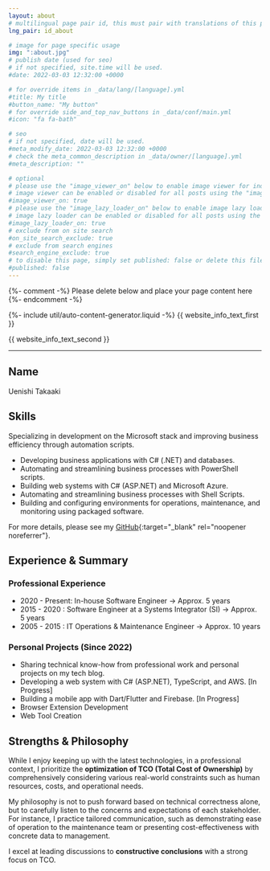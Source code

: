 ```yaml
---
layout: about
# multilingual page pair id, this must pair with translations of this page. (This name must be unique)
lng_pair: id_about

# image for page specific usage
img: ":about.jpg"
# publish date (used for seo)
# if not specified, site.time will be used.
#date: 2022-03-03 12:32:00 +0000

# for override items in _data/lang/[language].yml
#title: My title
#button_name: "My button"
# for override side_and_top_nav_buttons in _data/conf/main.yml
#icon: "fa fa-bath"

# seo
# if not specified, date will be used.
#meta_modify_date: 2022-03-03 12:32:00 +0000
# check the meta_common_description in _data/owner/[language].yml
#meta_description: ""

# optional
# please use the "image_viewer_on" below to enable image viewer for individual pages or posts (_posts/ or [language]/_posts folders).
# image viewer can be enabled or disabled for all posts using the "image_viewer_posts: true" setting in _data/conf/main.yml.
#image_viewer_on: true
# please use the "image_lazy_loader_on" below to enable image lazy loader for individual pages or posts (_posts/ or [language]/_posts folders).
# image lazy loader can be enabled or disabled for all posts using the "image_lazy_loader_posts: true" setting in _data/conf/main.yml.
#image_lazy_loader_on: true
# exclude from on site search
#on_site_search_exclude: true
# exclude from search engines
#search_engine_exclude: true
# to disable this page, simply set published: false or delete this file
#published: false
---
```


{%- comment -%} Please delete below and place your page content here {%- endcomment -%}

{%- include util/auto-content-generator.liquid -%}
{{ website_info_text_first }}

{{ website_info_text_second }}

---

## Name

Uenishi Takaaki

## Skills

Specializing in development on the Microsoft stack and improving business efficiency through automation scripts.

- Developing business applications with C# (.NET) and databases.
- Automating and streamlining business processes with PowerShell scripts.
- Building web systems with C# (ASP.NET) and Microsoft Azure.
- Automating and streamlining business processes with Shell Scripts.
- Building and configuring environments for operations, maintenance, and monitoring using packaged software.

For more details, please see my [GitHub](https://github.com/takaakiu){:target="_blank" rel="noopener noreferrer"}.

## Experience & Summary

### Professional Experience

- 2020 - Present: In-house Software Engineer                     -> Approx. 5 years
- 2015 - 2020   : Software Engineer at a Systems Integrator (SI) -> Approx. 5 years
- 2005 - 2015   : IT Operations & Maintenance Engineer           -> Approx. 10 years

### Personal Projects (Since 2022)

- Sharing technical know-how from professional work and personal projects on my tech blog.
- Developing a web system with C# (ASP.NET), TypeScript, and AWS. [In Progress]
- Building a mobile app with Dart/Flutter and Firebase. [In Progress]
- Browser Extension Development
- Web Tool Creation

## Strengths & Philosophy

While I enjoy keeping up with the latest technologies, in a professional context, I prioritize the **optimization of TCO (Total Cost of Ownership)** by comprehensively considering various real-world constraints such as human resources, costs, and operational needs.

My philosophy is not to push forward based on technical correctness alone, but to carefully listen to the concerns and expectations of each stakeholder. For instance, I practice tailored communication, such as demonstrating ease of operation to the maintenance team or presenting cost-effectiveness with concrete data to management.

I excel at leading discussions to **constructive conclusions** with a strong focus on TCO.
